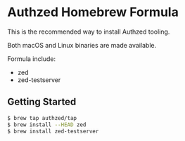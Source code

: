 # Authzed Homebrew Formula

This is the recommended way to install Authzed tooling.

Both macOS and Linux binaries are made available.

Formula include:
- zed
- zed-testserver

## Getting Started

```sh
$ brew tap authzed/tap
$ brew install --HEAD zed
$ brew install zed-testserver
```
